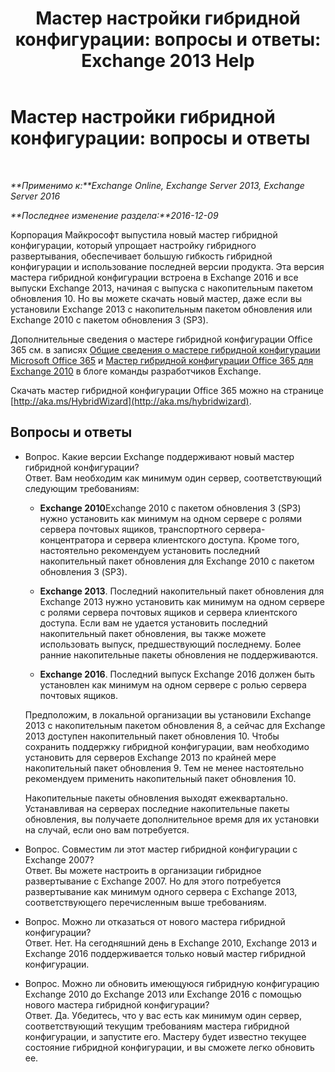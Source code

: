 ﻿---
title: 'Мастер настройки гибридной конфигурации: вопросы и ответы: Exchange 2013 Help'
TOCTitle: 'Мастер настройки гибридной конфигурации: вопросы и ответы'
ms:assetid: e911e6e0-e36e-4430-ac36-c745a10d6c26
ms:mtpsurl: https://technet.microsoft.com/ru-ru/library/Mt488940(v=EXCHG.150)
ms:contentKeyID: 72045786
ms.date: 01/11/2018
mtps_version: v=EXCHG.150
ms.translationtype: HT
---

# Мастер настройки гибридной конфигурации: вопросы и ответы

 

_**Применимо к:**Exchange Online, Exchange Server 2013, Exchange Server 2016_

_**Последнее изменение раздела:**2016-12-09_

Корпорация Майкрософт выпустила новый мастер гибридной конфигурации, который упрощает настройку гибридного развертывания, обеспечивает большую гибкость гибридной конфигурации и использование последней версии продукта. Эта версия мастера гибридной конфигурации встроена в Exchange 2016 и все выпуски Exchange 2013, начиная с выпуска с накопительным пакетом обновления 10. Но вы можете скачать новый мастер, даже если вы установили Exchange 2013 с накопительным пакетом обновления или Exchange 2010 с пакетом обновления 3 (SP3).

Дополнительные сведения о мастере гибридной конфигурации Office 365 см. в записях [Общие сведения о мастере гибридной конфигурации Microsoft Office 365](http://go.microsoft.com/fwlink/?linkid=717122) и [Мастер гибридной конфигурации Office 365 для Exchange 2010](http://go.microsoft.com/fwlink/?linkid=730687) в блоге команды разработчиков Exchange.

Скачать мастер гибридной конфигурации Office 365 можно на странице [http://aka.ms/HybridWizard](http://aka.ms/hybridwizard).

## Вопросы и ответы

  - Вопрос. Какие версии Exchange поддерживают новый мастер гибридной конфигурации?  
    Ответ. Вам необходим как минимум один сервер, соответствующий следующим требованиям:
    
      - **Exchange 2010**Exchange 2010 с пакетом обновления 3 (SP3) нужно установить как минимум на одном сервере с ролями сервера почтовых ящиков, транспортного сервера-концентратора и сервера клиентского доступа. Кроме того, настоятельно рекомендуем установить последний накопительный пакет обновления для Exchange 2010 с пакетом обновления 3 (SP3).
    
      - **Exchange 2013**. Последний накопительный пакет обновления для Exchange 2013 нужно установить как минимум на одном сервере с ролями сервера почтовых ящиков и сервера клиентского доступа. Если вам не удается установить последний накопительный пакет обновления, вы также можете использовать выпуск, предшествующий последнему. Более ранние накопительные пакеты обновления не поддерживаются.
    
      - **Exchange 2016**. Последний выпуск Exchange 2016 должен быть установлен как минимум на одном сервере с ролью сервера почтовых ящиков.
    
    Предположим, в локальной организации вы установили Exchange 2013 с накопительным пакетом обновления 8, а сейчас для Exchange 2013 доступен накопительный пакет обновления 10. Чтобы сохранить поддержку гибридной конфигурации, вам необходимо установить для серверов Exchange 2013 по крайней мере накопительный пакет обновления 9. Тем не менее настоятельно рекомендуем применить накопительный пакет обновления 10.
    
    Накопительные пакеты обновления выходят ежеквартально. Устанавливая на серверах последние накопительные пакеты обновления, вы получаете дополнительное время для их установки на случай, если оно вам потребуется.

<!-- end list -->

  - Вопрос. Совместим ли этот мастер гибридной конфигурации с Exchange 2007?  
    Ответ. Вы можете настроить в организации гибридное развертывание с Exchange 2007. Но для этого потребуется развертывание как минимум одного сервера с Exchange 2013, соответствующего перечисленным выше требованиям.

<!-- end list -->

  - Вопрос. Можно ли отказаться от нового мастера гибридной конфигурации?  
    Ответ. Нет. На сегодняшний день в Exchange 2010, Exchange 2013 и Exchange 2016 поддерживается только новый мастер гибридной конфигурации.

<!-- end list -->

  - Вопрос. Можно ли обновить имеющуюся гибридную конфигурацию Exchange 2010 до Exchange 2013 или Exchange 2016 с помощью нового мастера гибридной конфигурации?  
    Ответ. Да. Убедитесь, что у вас есть как минимум один сервер, соответствующий текущим требованиям мастера гибридной конфигурации, и запустите его. Мастеру будет известно текущее состояние гибридной конфигурации, и вы сможете легко обновить ее.

